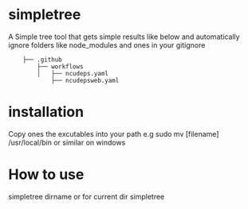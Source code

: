 # simpletree
A Simple tree tool that gets simple results like below and automatically ignore folders like node_modules and ones in your gitignore 
```
    ├── .github
        ├── workflows
        │   ├── ncudeps.yaml
            ├── ncudepsweb.yaml
 ```
# installation 
Copy ones the excutables into your path e.g sudo mv [filename] /usr/local/bin or similar on windows
# How to use
simpletree dirname
or for current dir simpletree